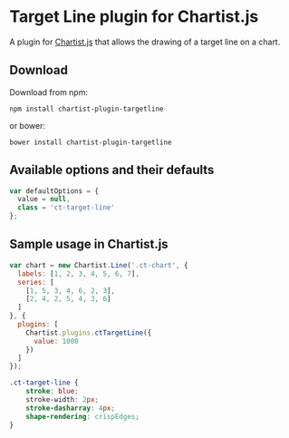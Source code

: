 # Target Line plugin for Chartist.js

A plugin for [Chartist.js](https://github.com/gionkunz/chartist-js) that allows the drawing of a target line on a chart.

## Download 
Download from npm:

`npm install chartist-plugin-targetline`

or bower:

`bower install chartist-plugin-targetline`

## Available options and their defaults

```javascript
var defaultOptions = {
  value = null,
  class = 'ct-target-line'
};
```

## Sample usage in Chartist.js

```javascript
var chart = new Chartist.Line('.ct-chart', {
  labels: [1, 2, 3, 4, 5, 6, 7],
  series: [
    [1, 5, 3, 4, 6, 2, 3],
    [2, 4, 2, 5, 4, 3, 6]
  ]
}, {
  plugins: [
    Chartist.plugins.ctTargetLine({
      value: 1000
    })
  ]
});
```

```css
.ct-target-line {
    stroke: blue;
    stroke-width: 2px;
    stroke-dasharray: 4px;
    shape-rendering: crispEdges;
}
```
